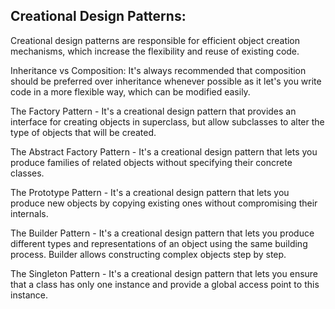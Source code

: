 ## Creational Design Patterns:

Creational design patterns are responsible for efficient object creation mechanisms, which increase the flexibility and reuse of existing code.

Inheritance vs Composition: It's always recommended that composition should be preferred over inheritance whenever possible as it let's you write code in a more flexible way, which can be modified easily.

The Factory Pattern - It's a creational design pattern that provides an interface for creating objects in superclass, but allow subclasses to alter the type of objects that will be created.

The Abstract Factory Pattern - It's a creational design pattern that lets you produce families of related objects without specifying their concrete classes.

The Prototype Pattern - It's a creational design pattern that lets you produce new objects by copying existing ones without compromising their internals.

The Builder Pattern - It's a creational design pattern that lets you produce different types and representations of an object using the same building process. Builder allows constructing complex objects step by step.

The Singleton Pattern - It's a creational design pattern that lets you ensure that a class has only one instance and provide a global access point to this instance.

